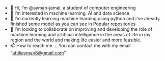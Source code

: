 - 👋 Hi, I’m @ayman-jamal, a student of computer engineering 
- 👀 I’m interested in machine learning, AI and data science
- 🌱 I’m currently learning machine learning using python and i've already finished some model as you can see in Popular repositories
- 💞️ I’m looking to collaborate on improving and developing the role of machine learning and artificial intelligence in the areas of life in my 
      region and the world and making life easier and more feasible.
- 📫 How to reach me ... 
      You can contact me with my email "attiliayman8@gmail.com"
      

<!---
ayman-jamal/ayman-jamal is a ✨ special ✨ repository because its `README.md` (this file) appears on your GitHub profile.
You can click the Preview link to take a look at your changes.
--->
